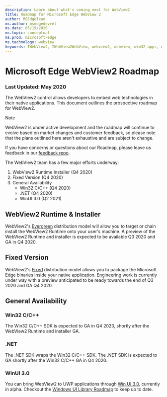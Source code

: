 ```yaml
---
description: Learn about what's coming next for WebView2
title: Roadmap for Microsoft Edge WebView 2
author: MSEdgeTeam
ms.author: msedgedevrel
ms.date: 05/19/2020
ms.topic: conceptual
ms.prod: microsoft-edge
ms.technology: webview
keywords: IWebView2, IWebView2WebView, webview2, webview, win32 apps, win32, edge, ICoreWebView2, ICoreWebView2Host, browser control, edge html
---
```


# Microsoft Edge WebView2 Roadmap
### Last Updated: May 2020

The WebView2 control allows developers to embed web technologies in their native applications. This document outlines the prospective roadmap for WebView2. 

> [!NOTE]
> WebView2 is under active development and the roadmap will continue to evolve based on market changes and customer feedback, so please note that the plans outlined here aren't exhaustive and are subject to change. 

If you have concerns or questions about our Roadmap, please leave us feedback in our [feedback repo](https://github.com/MicrosoftEdge/WebViewFeedback).

The WebView2 team has a few major efforts underway:

1. WebView2 Runtime Installer (Q4 2020)
2. Fixed Version (Q4 2020)
3. General Availability 
    - Win32 C/C++ (Q4 2020)
    - .NET (Q4 2020)
    - WinUI 3.0 (Q2 2021)

## WebView2 Runtime & Installer

WebView2's [Evergreen](./concepts/distribution.md#microsoft-edge-webview2-runtime) distribution model will allow you to target or chain install the WebView2 Runtime onto your user's machine. A preview of the WebView2 Runtime and installer is expected to be available Q3 2020 and GA in Q4 2020.

## Fixed Version
WebView2's [Fixed](./concepts/distribution.md#Roadmap) distribution model allows you to package the Microsoft Edge binaries inside your native application. Engineering work is currently under way with a preview anticipated to be ready towards the end of  Q3 2020 and GA Q4 2020.

## General Availability 

### Win32 C/C++
The Win32 C/C++ SDK is expected to GA in Q4 2020, shortly after the WebView2 Runtime and installer GA.

### .NET

The .NET SDK wraps the Win32 C/C++ SDK. The .NET SDK is expected to GA shortly after the Win32 C/C++ GA in Q4 2020.

### WinUI 3.0
You can bring WebView2 to UWP applications through [Win UI 3.0](https://docs.microsoft.com/en-us/uwp/toolkits/winui3/), currently in alpha. Checkout the [Windows UI Library Roadmap](https://github.com/microsoft/microsoft-ui-xaml/blob/master/docs/roadmap.md) to keep up to date.


